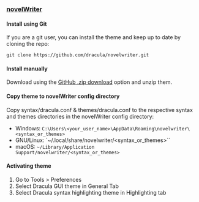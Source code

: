 ### [novelWriter](https://novelwriter.io/)

#### Install using Git

If you are a git user, you can install the theme and keep up to date by cloning the repo:

    git clone https://github.com/dracula/novelwriter.git

#### Install manually

Download using the [GitHub .zip download](https://github.com/dracula/novelwriter/archive/master.zip) option and unzip them.

#### Copy theme to novelWriter config directory
Copy syntax/dracula.conf & themes/dracula.conf to the respective syntax and themes directories in the novelWriter config directory:

* Windows: `C:\Users\<your_user_name>\AppData\Roaming\novelwriter\<syntax_or_themes>`
* GNU/Linux: `~/.local/share/novelwriter/<syntax_or_themes>``
* macOS: `~/Library/Application Support/novelwriter/<syntax_or_themes>`

#### Activating theme

1. Go to Tools > Preferences
2. Select Dracula GUI theme in General Tab
3. Select Dracula syntax highlighting theme in Highlighting tab
